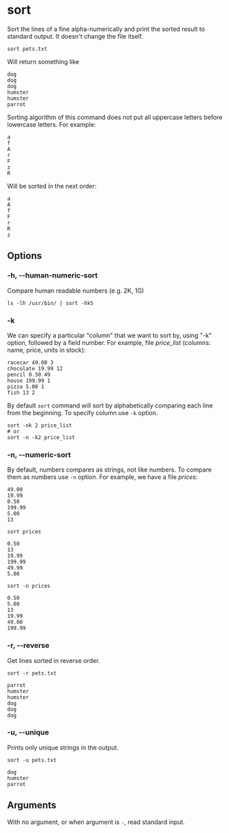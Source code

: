 # sort

Sort the lines of a fine alpha-numerically and print the sorted result to standard
output. It doesn't change the file itself.

```shell
sort pets.txt
```

Will return something like

```
dog
dog
dog
humster
humster
parrot
```

Sorting algorithm of this command does not put all uppercase letters before lowercase
letters. For example:

```
a
f
A
r
F
z
R
```

Will be sorted in the next order:

```
a
A
f
F
r
R
z
```

## Options

### -h, --human-numeric-sort

Compare human readable numbers (e.g. 2K, 1G)

```shell
ls -lh /usr/bin/ | sort -hk5
```

### -k

We can specify a particular "column" that we want to sort by, using "-k" option,
followed by a field number. For example, file *price_list* (columns: name, price, units
in stock):

```
racecar 49.00 3
chocolate 19.99 12
pencil 0.50 49
house 199.99 1
pizza 5.00 1
fish 13 2
```

By default `sort` command will sort by alphabetically comparing each line from the
beginning. To specify column use `-k` option.

```shell
sort -nk 2 price_list
# or
sort -n -k2 price_list
```

### -n, --numeric-sort

By default, numbers compares as strings, not like numbers. To compare them as numbers
use `-n` option. For example, we have a file
*prices*:

```
49.00
19.99
0.50
199.99
5.00
13
```

```shell
sort prices
```

```
0.50
13
19.99
199.99
49.99
5.00
```

```shell
sort -n prices
```

```
0.50
5.00
13
19.99
49.00
199.99
```

### -r, --reverse

Get lines sorted in reverse order.

```shell
sort -r pets.txt
```

```
parrot
humster
humster
dog
dog
dog
```

### -u, --unique

Prints only unique strings in the output.

```shell
sort -u pets.txt
```

```
dog
humster
parrot
```

## Arguments

With no argument, or when argument is `-`, read standard input.
